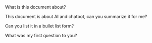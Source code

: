 What is this document about?

This document is about AI and chatbot, can you summarize it for me?

Can you list it in a bullet list form?

What was my first question to you?